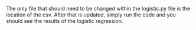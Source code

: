 The only file that should need to be changed within the logistic.py file is the location of the csv.
After that is updated, simply run the code and you should see the results of the logistic regression.
